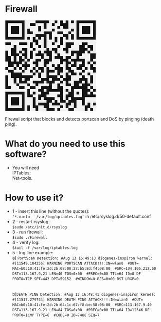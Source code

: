 # Firewall
![all text](https://github.com/dioxfile/Network-Scripts/raw/master/FIREWALL/Firewall.png)

Firewal script that blocks and detects portscan and DoS by pinging (death ping).

# What do you need to use this software?
- You will need <br/>
 IPTables;<br/>
 Net-tools.

# How to use it?
- 1 - insert this line (without the quotes):<br/>
`'*.=info  -/var/log/iptables.log'` in /etc/rsyslog.d/50-default.conf<br/>
- 2 - restart rsyslog:<br/>
`$sudo /etc/init.d/rsyslog`<br/>
- 3 - run firewall:<br/>
`$sudo ./Firewall`<br/>
- 4 - verify log:<br/>
`$tail -f /var/log/iptables.log`<br/>
- 5 - log line example:<br/>
    a) `PortScan Detection:
    #Aug 13 16:49:13 diogenes-inspiron kernel: 
    #[11549.184256] WARNING PORTSCAN ATTACK!!!:IN=wlan0 
    #OUT= MAC=b0:10:41:fe:2d:2b:08:00:27:b5:8d:f4:08:00 
    #SRC=104.105.212.60 DST=113.167.9.21 LEN=40 TOS=0x00 
    #PREC=0x00 TTL=64 ID=0 DF PROTO=TCP SPT=443 DPT=59152 
    #WINDOW=0 RES=0x00 RST URGP=0` <br/><br/><br/>
    b)`DEATH PING Detection:
    #Aug 13 16:48:41 diogenes-inspiron kernel: 
    #[11517.279744] WARNING DEATH PING ATTACK!!!:IN=wlan0 
    #OUT= MAC=b0:10:41:fe:2d:2b:64:1c:67:f8:be:58:08:00 
    #SRC=113.167.9.40 DST=113.167.9.21 LEN=84 TOS=0x00 
    #PREC=0x00 TTL=64 ID=12546 DF PROTO=ICMP TYPE=8 
    #CODE=0 ID=7488 SEQ=7`
